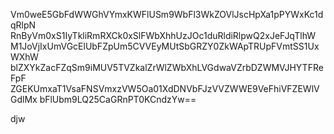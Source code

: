 Vm0weE5GbFdWWGhVYmxKWFlUSm9WbFl3WkZOVlJscHpXa1pPYWxKc1dqRlpN
RnByVm0xS1IyTkliRmRXCk0xSlFWbXhhUzJOc1duRldiRlpwQ2xJeFJqTlhW
M1JoVjIxUmVGcElUbFZpUm5CVVEyMUtSbGRZY0ZkWApTRUpFVmtSS1UxWXhW
blZXYkZacFZqSm9iMUV5TVZkalZrWlZWbXhLVGdwaVZrbDZWMVJHYTFReFpF
ZGEKUmxaT1VsaFNSVmxzVW5Oa01XdDNVbFJzVVZWWE9VeFhiVFZEWlVGdlMx
bFlUbm9LQ25CaGRnPT0KCndzYw==

djw